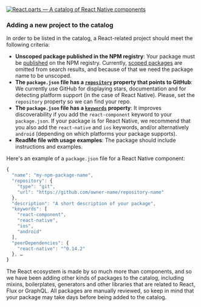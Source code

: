 [![React.parts — A catalog of React Native components](https://react.parts/react-parts.svg)](https://react.parts)

### Adding a new project to the catalog

In order to be listed in the catalog, a React-related project should meet the following criteria:

- **Unscoped package published in the NPM registry**: Your package must be [published](https://docs.npmjs.com/cli/publish) on the NPM registry. Currently, [scoped packages](https://docs.npmjs.com/misc/scope) are omitted from search results, and because of that we need the package name to be unscoped.
- **The `package.json` file has a [`repository`](https://docs.npmjs.com/files/package.json#repository) property that points to GitHub**: We currently use GitHub for displaying stars, documentation and for detecting platform support (in the case of React Native). Please, set the `repository` property so we can find your repo.
- **The `package.json` file has a [`keywords`](https://docs.npmjs.com/files/package.json#keywords) property**: It improves discoverability if you add the `react-component` keyword to your `package.json`. If your package is for React Native, we recommend that you also add the `react-native` and `ios` keywords, and/or alternatively `android` (depending on which platforms your package supports).
- **ReadMe file with usage examples**: The package should include instructions and examples.

Here's an example of a `package.json` file for a React Native component:

```js
{
  "name": "my-npm-package-name",
  "repository": {
    "type": "git",
    "url": "https://github.com/owner-name/repository-name"
  },
  "description": "A short description of your package",
  "keywords": [
    "react-component",
    "react-native",
    "ios",
    "android"
  ],
  "peerDependencies": {
    "react-native": "^0.14.2"
  }, …
}
```

The React ecosystem is made by so much more than components, and so we have been adding other kinds of packages to the catalog, including mixins, boilerplates, generators and other libraries that are related to React, Flux or GraphQL. All packages are manually reviewed, so keep in mind that your package may take days before being added to the catalog.
